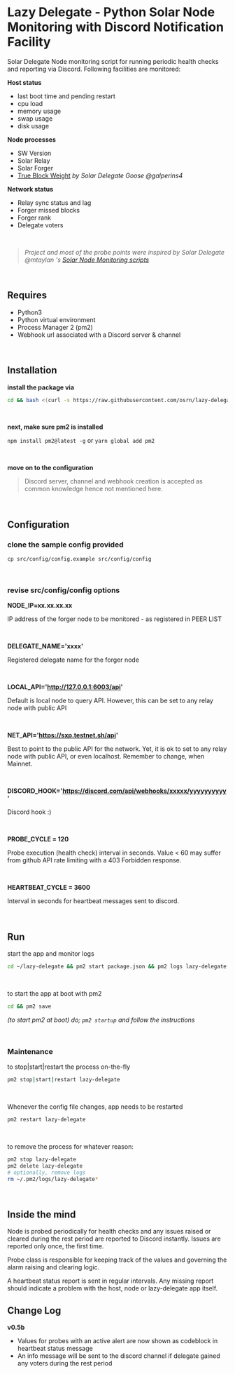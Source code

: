 # Lazy Delegate - Python Solar Node Monitoring with Discord Notification Facility

Solar Delegate Node monitoring script for running periodic health checks and reporting via Discord. Following facilities are monitored:

__**Host status**__
- last boot time and pending restart
- cpu load
- memory usage
- swap usage
- disk usage

__**Node processes**__
- SW Version
- Solar Relay
- Solar Forger
- [True Block Weight](https://github.com/galperins4/core2_tbw) _by Solar Delegate Goose @galperins4_

__**Network status**__
- Relay sync status and lag
- Forger missed blocks
- Forger rank
- Delegate voters

<br>

> _Project and most of the probe points were inspired by Solar Delegate @mtaylan 's [Solar Node Monitoring scripts](https://github.com/mtaylan/SOLAR_NODE_Monitor_Discord)_

<br>

## Requires
- Python3
- Python virtual environment
- Process Manager 2 (pm2)
- Webhook url associated with a Discord server & channel

<br>

## Installation
**install the package via**
```bash
cd && bash <(curl -s https://raw.githubusercontent.com/osrn/lazy-delegate/main/install.sh)
```

<br>

**next, make sure pm2 is installed**

`npm install pm2@latest -g` or `yarn global add pm2`

<br>

**move on to the configuration**
> Discord server, channel and webhook creation is accepted as common knowledge hence not mentioned here.

<br>

## Configuration
### clone the sample config provided

`cp src/config/config.example src/config/config`

<br>

### revise src/config/config options

**NODE_IP=xx.xx.xx.xx**

IP address of the forger node to be monitored - as registered in PEER LIST

<br>

**DELEGATE_NAME='xxxx'**

Registered delegate name for the forger node

<br>

**LOCAL_API='http://127.0.0.1:6003/api'**

Default is local node to query API. However, this can be set to any relay node with public API

<br>

**NET_API='https://sxp.testnet.sh/api'**

Best to point to the public API for the network. Yet, it is ok to set to any relay node with public API, or even localhost. Remember to change, when Mainnet.

<br>

**DISCORD_HOOK='https://discord.com/api/webhooks/xxxxx/yyyyyyyyyy'**

Discord hook :)

<br>

**PROBE_CYCLE = 120**

Probe execution (health check) interval in seconds. Value < 60 may suffer from github API rate limiting with a 403 Forbidden response.

<br>

**HEARTBEAT_CYCLE = 3600**

Interval in seconds for heartbeat messages sent to discord.

<br>

## Run
start the app and monitor logs
```bash
cd ~/lazy-delegate && pm2 start package.json && pm2 logs lazy-delegate
```

<br>

to start the app at boot with pm2
```bash
cd && pm2 save
```
*(to start pm2 at boot) do; `pm2 startup` and follow the instructions*

<br>

### Maintenance
to stop|start|restart the process on-the-fly
```bash
pm2 stop|start|restart lazy-delegate
```

<br>

Whenever the config file changes, app needs to be restarted
```bash
pm2 restart lazy-delegate
```

<br>

to remove the process for whatever reason:
```bash
pm2 stop lazy-delegate
pm2 delete lazy-delegate
# optionally, remove logs
rm ~/.pm2/logs/lazy-delegate*
```

<br>

## Inside the mind
Node is probed periodically for health checks and any issues raised or cleared during the rest period are reported to Discord instantly. Issues are reported only once, the first time. 

Probe class is responsible for keeping track of the values and governing the alarm raising and clearing logic.

A heartbeat status report is sent in regular intervals. Any missing report should indicate a problem with the host, node or lazy-delegate app itself.

## Change Log
**v0.5b**

- Values for probes with an active alert are now shown as codeblock in heartbeat status message
- An info message will be sent to the discord channel if delegate gained any voters during the rest period


